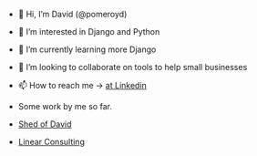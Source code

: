 - 👋 Hi, I’m David (@pomeroyd)
- 👀 I’m interested in Django and Python
- 🌱 I’m currently learning more Django
- 💞️ I’m looking to collaborate on tools to help small businesses
- 📫 How to reach me -> [at Linkedin](https://www.linkedin.com/in/david-pomeroy/)

- Some work by me so far.
- [Shed of David](https://www.shedofdavid.com)
- [Linear Consulting](https://www.linearconsulting.ie)

<!---
pomeroyd/pomeroyd is a ✨ special ✨ repository because its `README.md` (this file) appears on your GitHub profile.
You can click the Preview link to take a look at your changes.
--->
